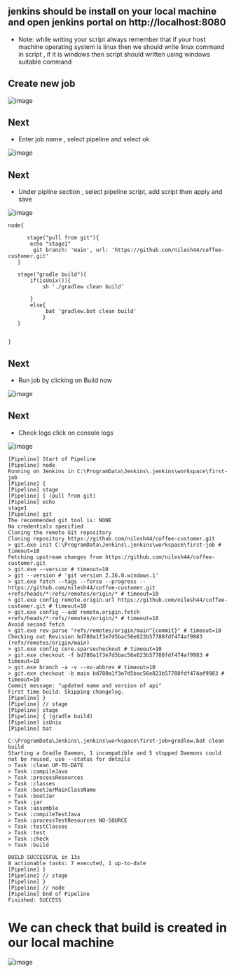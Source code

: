 ## jenkins should be install on your local machine and open jenkins portal on http://localhost:8080

* Note: while writing your script always remember that if your host machine operating system is linux then we should write linux command in script ,
 if it is windows then script should written using windows suitable command 

## Create new job 

![image](https://user-images.githubusercontent.com/44174633/177723933-1cbd7517-7edb-4203-97ca-52aaf5e9cc61.png)

 ## Next 
 * Enter job name , select pipeline and select ok
  
 ![image](https://user-images.githubusercontent.com/44174633/177724133-7e4f1bac-9bf6-4887-801a-3cd9f298f455.png)
 
 ## Next
 * Under pipline section , select pipeline script, add script then apply and save 
 
 ![image](https://user-images.githubusercontent.com/44174633/177724532-61bccbbf-6580-4dd8-a052-dd9f9529c2cf.png)
 
 ```
 node{
  
       stage("pull from git"){
        echo "stage1"
         git branch: 'main', url: 'https://github.com/nilesh44/coffee-customer.git'
    }
    
    stage("gradle build"){
        if(isUnix()){
            sh './gradlew clean build'

        }
        else{
             bat 'gradlew.bat clean build'
            }
    } 
   
    
}
 ```
 
## Next 
* Run job by clicking on Build now

 ![image](https://user-images.githubusercontent.com/44174633/177725374-aa590805-ed0b-486f-b5c1-651133703912.png)

## Next 
* Check logs click on console logs

![image](https://user-images.githubusercontent.com/44174633/177725861-dca4b5ef-99ed-4126-9278-c4090260221f.png)

 ```
[Pipeline] Start of Pipeline
[Pipeline] node
Running on Jenkins in C:\ProgramData\Jenkins\.jenkins\workspace\first-job
[Pipeline] {
[Pipeline] stage
[Pipeline] { (pull from git)
[Pipeline] echo
stage1
[Pipeline] git
The recommended git tool is: NONE
No credentials specified
Cloning the remote Git repository
Cloning repository https://github.com/nilesh44/coffee-customer.git
 > git.exe init C:\ProgramData\Jenkins\.jenkins\workspace\first-job # timeout=10
Fetching upstream changes from https://github.com/nilesh44/coffee-customer.git
 > git.exe --version # timeout=10
 > git --version # 'git version 2.36.0.windows.1'
 > git.exe fetch --tags --force --progress -- https://github.com/nilesh44/coffee-customer.git +refs/heads/*:refs/remotes/origin/* # timeout=10
 > git.exe config remote.origin.url https://github.com/nilesh44/coffee-customer.git # timeout=10
 > git.exe config --add remote.origin.fetch +refs/heads/*:refs/remotes/origin/* # timeout=10
Avoid second fetch
 > git.exe rev-parse "refs/remotes/origin/main^{commit}" # timeout=10
Checking out Revision bd780a1f3e7d5bac56e823b57788fdf474af9983 (refs/remotes/origin/main)
 > git.exe config core.sparsecheckout # timeout=10
 > git.exe checkout -f bd780a1f3e7d5bac56e823b57788fdf474af9983 # timeout=10
 > git.exe branch -a -v --no-abbrev # timeout=10
 > git.exe checkout -b main bd780a1f3e7d5bac56e823b57788fdf474af9983 # timeout=10
Commit message: "updated name and version of api"
First time build. Skipping changelog.
[Pipeline] }
[Pipeline] // stage
[Pipeline] stage
[Pipeline] { (gradle build)
[Pipeline] isUnix
[Pipeline] bat

C:\ProgramData\Jenkins\.jenkins\workspace\first-job>gradlew.bat clean build 
Starting a Gradle Daemon, 1 incompatible and 5 stopped Daemons could not be reused, use --status for details
> Task :clean UP-TO-DATE
> Task :compileJava
> Task :processResources
> Task :classes
> Task :bootJarMainClassName
> Task :bootJar
> Task :jar
> Task :assemble
> Task :compileTestJava
> Task :processTestResources NO-SOURCE
> Task :testClasses
> Task :test
> Task :check
> Task :build

BUILD SUCCESSFUL in 13s
8 actionable tasks: 7 executed, 1 up-to-date
[Pipeline] }
[Pipeline] // stage
[Pipeline] }
[Pipeline] // node
[Pipeline] End of Pipeline
Finished: SUCCESS
 ```
 # We can check that build is created in our local machine 
 
 ![image](https://user-images.githubusercontent.com/44174633/177727999-dbf3cdba-31c3-4d28-a565-658f14eb44cb.png)


